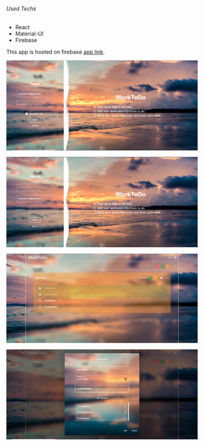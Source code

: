 ###### Used Techs
- React
- Material-UI
- Firebase

This app is hosted on firebase [app link](https://signify-223f9.web.app/).

![Sign In](/src/assets/SignIn.PNG)

![Sign Up](/src/assets/SignUp.PNG)

![Works](/src/assets/Works.PNG)

![Adding Work](/src/assets/AddingWork.PNG)